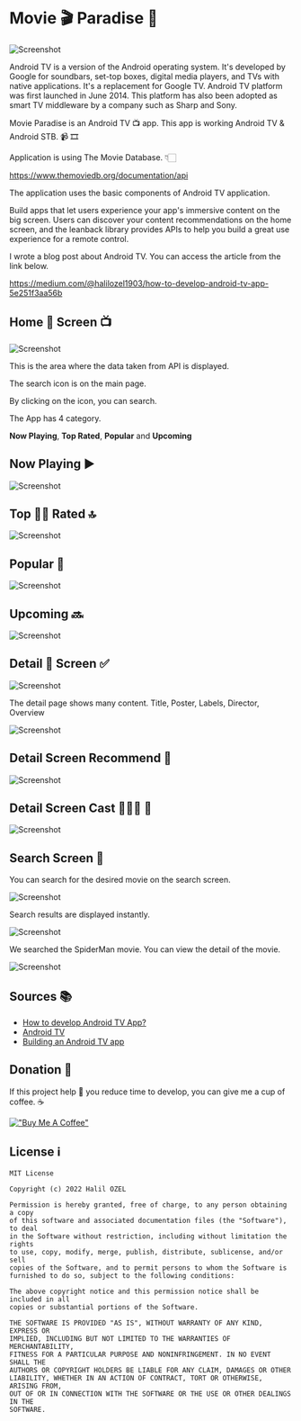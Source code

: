 # Movie 🎬 Paradise 🎥

![Screenshot](https://github.com/halilozel1903/AndroidTVMovieParadise/blob/master/screenshots/androidtv.png)

Android TV is a version of the Android operating system. It's developed by Google for soundbars, set-top boxes, digital media players, and TVs with native applications. It's a replacement for Google TV. Android TV platform was first launched in June 2014. This platform has also been adopted as smart TV middleware by a company such as Sharp and Sony.


Movie Paradise is an Android TV 📺 app. This app is working Android TV & Android STB. 📹 🎞

Application is using The Movie Database. 👇🏻

https://www.themoviedb.org/documentation/api

The application uses the basic components of Android TV application.

Build apps that let users experience your app's immersive content on the big screen. Users can discover your content recommendations on the home screen, and the leanback library provides APIs to help you build a great use experience for a remote control.

I wrote a blog post about Android TV. You can access the article from the link below.

https://medium.com/@halilozel1903/how-to-develop-android-tv-app-5e251f3aa56b

## Home 🏡 Screen 📺

![Screenshot](https://github.com/halilozel1903/MovieParadise/blob/master/screenshots/home.png)

This is the area where the data taken from API is displayed.

The search icon is on the main page.

By clicking on the icon, you can search.

The App has 4 category.

**Now Playing**, **Top Rated**, **Popular** and **Upcoming**

## Now Playing ▶️

![Screenshot](https://github.com/halilozel1903/MovieParadise/blob/master/screenshots/nowplaying_focus.png)

## Top ✍🏻 Rated 🔝

![Screenshot](https://github.com/halilozel1903/MovieParadise/blob/master/screenshots/toprated.png)

## Popular 🥳

![Screenshot](https://github.com/halilozel1903/MovieParadise/blob/master/screenshots/popular.png)


## Upcoming 🔜

![Screenshot](https://github.com/halilozel1903/MovieParadise/blob/master/screenshots/upcoming.png)


## Detail 📜 Screen ✅

![Screenshot](https://github.com/halilozel1903/MovieParadise/blob/master/screenshots/detail.png)

The detail page shows many content. Title, Poster, Labels, Director, Overview

![Screenshot](https://github.com/halilozel1903/MovieParadise/blob/master/screenshots/detail_area.png)


## Detail Screen Recommend 🎁

![Screenshot](https://github.com/halilozel1903/MovieParadise/blob/master/screenshots/detail_recommend.png)


## Detail Screen Cast 🙎🏼‍♀️ 👨

![Screenshot](https://github.com/halilozel1903/MovieParadise/blob/master/screenshots/detail_cast.png)


## Search Screen 🔎

You can search for the desired movie on the search screen.

![Screenshot](https://github.com/halilozel1903/MovieParadise/blob/master/screenshots/search.png)

Search results are displayed instantly.

![Screenshot](https://github.com/halilozel1903/MovieParadise/blob/master/screenshots/search_result.png)

We searched the SpiderMan movie. You can view the detail of the movie.

![Screenshot](https://github.com/halilozel1903/MovieParadise/blob/master/screenshots/search_result_detail.png)

## Sources 📚

- [How to develop Android TV App?](https://halilozel1903.medium.com/how-to-develop-android-tv-app-5e251f3aa56b)
- [Android TV](https://developer.android.com/tv/) <br>
- [Building an Android TV app](https://medium.com/@Marcus_fNk/building-an-android-tv-app-part-1-7f59b3747446)<br>

## Donation 💸

If this project help 💁 you reduce time to develop, you can give me a cup of coffee. ☕

[!["Buy Me A Coffee"](https://www.buymeacoffee.com/assets/img/custom_images/orange_img.png)](https://www.buymeacoffee.com/halilozel1903)

## License ℹ️
```
MIT License

Copyright (c) 2022 Halil OZEL

Permission is hereby granted, free of charge, to any person obtaining a copy
of this software and associated documentation files (the "Software"), to deal
in the Software without restriction, including without limitation the rights
to use, copy, modify, merge, publish, distribute, sublicense, and/or sell
copies of the Software, and to permit persons to whom the Software is
furnished to do so, subject to the following conditions:

The above copyright notice and this permission notice shall be included in all
copies or substantial portions of the Software.

THE SOFTWARE IS PROVIDED "AS IS", WITHOUT WARRANTY OF ANY KIND, EXPRESS OR
IMPLIED, INCLUDING BUT NOT LIMITED TO THE WARRANTIES OF MERCHANTABILITY,
FITNESS FOR A PARTICULAR PURPOSE AND NONINFRINGEMENT. IN NO EVENT SHALL THE
AUTHORS OR COPYRIGHT HOLDERS BE LIABLE FOR ANY CLAIM, DAMAGES OR OTHER
LIABILITY, WHETHER IN AN ACTION OF CONTRACT, TORT OR OTHERWISE, ARISING FROM,
OUT OF OR IN CONNECTION WITH THE SOFTWARE OR THE USE OR OTHER DEALINGS IN THE
SOFTWARE.
```

